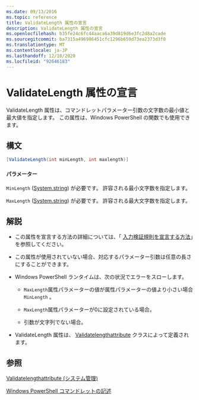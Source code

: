 ```yaml
---
ms.date: 09/13/2016
ms.topic: reference
title: ValidateLength 属性の宣言
description: ValidateLength 属性の宣言
ms.openlocfilehash: b35fe24c6fc44aaca6a39d819d6e3fc2d8a2cade
ms.sourcegitcommit: ba7315a496986451cfc1296b659d73ea2373d3f0
ms.translationtype: MT
ms.contentlocale: ja-JP
ms.lasthandoff: 12/10/2020
ms.locfileid: "92646183"
---
```

# <a name="validatelength-attribute-declaration"></a>ValidateLength 属性の宣言

ValidateLength 属性は、コマンドレットパラメーター引数の文字数の最小値と最大値を指定します。 この属性は、Windows PowerShell の関数でも使用できます。

## <a name="syntax"></a>構文

```csharp
[ValidateLength(int minLength, int maxlength)]
```

#### <a name="parameters"></a>パラメーター

`MinLength` ([System.string](/dotnet/api/System.Int32)) が必要です。 許容される最小文字数を指定します。

`MaxLength` ([System.string](/dotnet/api/System.Int32)) が必要です。 許容される最大文字数を指定します。

## <a name="remarks"></a>解説

- この属性を宣言する方法の詳細については、「 [入力検証規則を宣言する方法](./how-to-validate-parameter-input.md)」を参照してください。

- この属性が使用されていない場合、対応するパラメーター引数は任意の長さにすることができます。

- Windows PowerShell ランタイムは、次の状況でエラーをスローします。

  - `MaxLength`属性パラメーターの値が属性パラメーターの値より小さい場合 `MinLength` 。

  - `MaxLength`属性パラメーターが0に設定されている場合。

  - 引数が文字列でない場合。

- ValidateLength 属性は、 [Validatelengthattribute](/dotnet/api/System.Management.Automation.ValidateLengthAttribute) クラスによって定義されます。

## <a name="see-also"></a>参照

[Validatelengthattribute (システム管理)](/dotnet/api/System.Management.Automation.ValidateLengthAttribute)

[Windows PowerShell コマンドレットの記述](./writing-a-windows-powershell-cmdlet.md)
